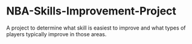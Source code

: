 # NBA-Skills-Improvement-Project
A project to determine what skill is easiest to improve and what types of players typically improve in those areas. 
